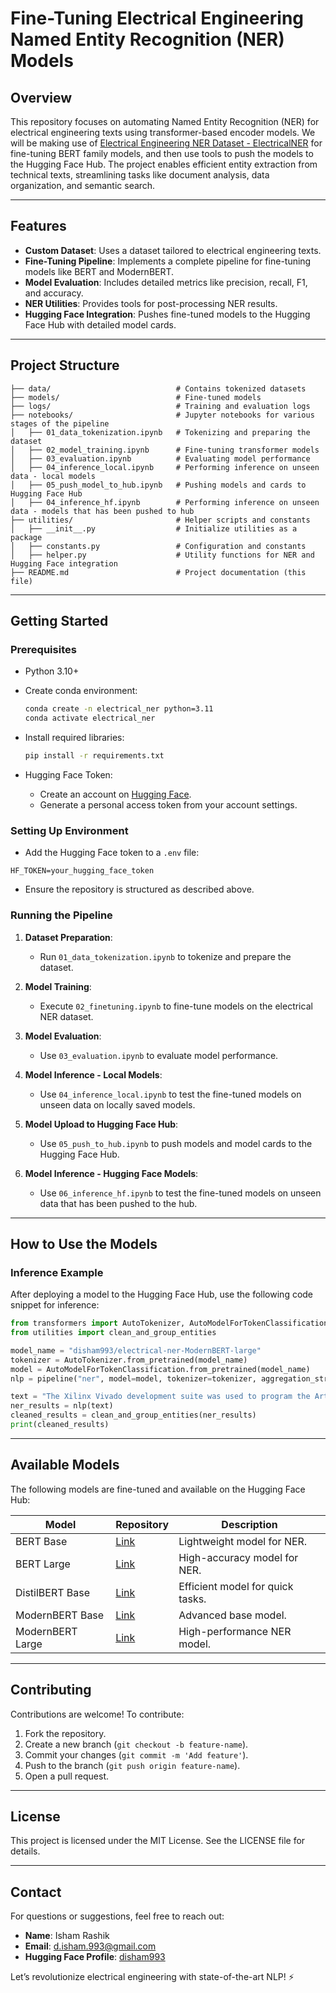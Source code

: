 # Fine-Tuning Electrical Engineering Named Entity Recognition (NER) Models

## Overview

This repository focuses on automating Named Entity Recognition (NER) for electrical engineering texts using transformer-based encoder models. We will be making use of [Electrical Engineering NER Dataset - ElectricalNER](https://huggingface.co/datasets/disham993/ElectricalNER) for fine-tuning BERT family models, and then use tools to push the models to the Hugging Face Hub. The project enables efficient entity extraction from technical texts, streamlining tasks like document analysis, data organization, and semantic search.

---

## Features

- **Custom Dataset**: Uses a dataset tailored to electrical engineering texts.
- **Fine-Tuning Pipeline**: Implements a complete pipeline for fine-tuning models like BERT and ModernBERT.
- **Model Evaluation**: Includes detailed metrics like precision, recall, F1, and accuracy.
- **NER Utilities**: Provides tools for post-processing NER results.
- **Hugging Face Integration**: Pushes fine-tuned models to the Hugging Face Hub with detailed model cards.

---

## Project Structure

```
├── data/                            # Contains tokenized datasets
├── models/                          # Fine-tuned models
├── logs/                            # Training and evaluation logs
├── notebooks/                       # Jupyter notebooks for various stages of the pipeline
│   ├── 01_data_tokenization.ipynb   # Tokenizing and preparing the dataset
│   ├── 02_model_training.ipynb      # Fine-tuning transformer models
│   ├── 03_evaluation.ipynb          # Evaluating model performance
│   ├── 04_inference_local.ipynb     # Performing inference on unseen data - local models
│   ├── 05_push_model_to_hub.ipynb   # Pushing models and cards to Hugging Face Hub
│   ├── 04_inference_hf.ipynb        # Performing inference on unseen data - models that has been pushed to hub
├── utilities/                       # Helper scripts and constants
│   ├── __init__.py                  # Initialize utilities as a package
│   ├── constants.py                 # Configuration and constants
│   ├── helper.py                    # Utility functions for NER and Hugging Face integration
├── README.md                        # Project documentation (this file)
```

---

## Getting Started

### Prerequisites

- Python 3.10+
- Create conda environment:
   ```bash
   conda create -n electrical_ner python=3.11
   conda activate electrical_ner
   ```
- Install required libraries:
   ```bash
   pip install -r requirements.txt
   ```

- Hugging Face Token:
  - Create an account on [Hugging Face](https://huggingface.co/).
  - Generate a personal access token from your account settings.

### Setting Up Environment

- Add the Hugging Face token to a `.env` file:

```env
HF_TOKEN=your_hugging_face_token
```

- Ensure the repository is structured as described above.

### Running the Pipeline

1. **Dataset Preparation**:

   - Run `01_data_tokenization.ipynb` to tokenize and prepare the dataset.

2. **Model Training**:

   - Execute `02_finetuning.ipynb` to fine-tune models on the electrical NER dataset.

3. **Model Evaluation**:

   - Use `03_evaluation.ipynb` to evaluate model performance.

4. **Model Inference - Local Models**:

   - Use `04_inference_local.ipynb` to test the fine-tuned models on unseen data on locally saved models.

5. **Model Upload to Hugging Face Hub**:

   - Use `05_push_to_hub.ipynb` to push models and model cards to the Hugging Face Hub.

6. **Model Inference - Hugging Face Models**:
   - Use `06_inference_hf.ipynb` to test the fine-tuned models on unseen data that has been pushed to the hub.

---

## How to Use the Models

### Inference Example

After deploying a model to the Hugging Face Hub, use the following code snippet for inference:

```python
from transformers import AutoTokenizer, AutoModelForTokenClassification, pipeline
from utilities import clean_and_group_entities

model_name = "disham993/electrical-ner-ModernBERT-large"
tokenizer = AutoTokenizer.from_pretrained(model_name)
model = AutoModelForTokenClassification.from_pretrained(model_name)
nlp = pipeline("ner", model=model, tokenizer=tokenizer, aggregation_strategy="simple")

text = "The Xilinx Vivado development suite was used to program the Artix-7 FPGA."
ner_results = nlp(text)
cleaned_results = clean_and_group_entities(ner_results)
print(cleaned_results)
```

---

## Available Models

The following models are fine-tuned and available on the Hugging Face Hub:

| Model            | Repository                                                               | Description                      |
| ---------------- | ------------------------------------------------------------------------ | -------------------------------- |
| BERT Base        | [Link](https://huggingface.co/disham993/electrical-ner-bert-base)        | Lightweight model for NER.       |
| BERT Large       | [Link](https://huggingface.co/disham993/electrical-ner-bert-large)       | High-accuracy model for NER.     |
| DistilBERT Base  | [Link](https://huggingface.co/disham993/electrical-ner-distilbert-base)  | Efficient model for quick tasks. |
| ModernBERT Base  | [Link](https://huggingface.co/disham993/electrical-ner-ModernBERT-base)  | Advanced base model.             |
| ModernBERT Large | [Link](https://huggingface.co/disham993/electrical-ner-ModernBERT-large) | High-performance NER model.      |

---

## Contributing

Contributions are welcome! To contribute:

1. Fork the repository.
2. Create a new branch (`git checkout -b feature-name`).
3. Commit your changes (`git commit -m 'Add feature'`).
4. Push to the branch (`git push origin feature-name`).
5. Open a pull request.

---

## License

This project is licensed under the MIT License. See the LICENSE file for details.

---

## Contact

For questions or suggestions, feel free to reach out:

- **Name**: Isham Rashik
- **Email**: d.isham.993@gmail.com
- **Hugging Face Profile**: [disham993](https://huggingface.co/disham993)

Let’s revolutionize electrical engineering with state-of-the-art NLP! ⚡
